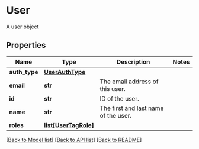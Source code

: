 # User

A user object
## Properties
Name | Type | Description | Notes
------------ | ------------- | ------------- | -------------
**auth_type** | [**UserAuthType**](UserAuthType.md) |  | 
**email** | **str** | The email address of this user. | 
**id** | **str** | ID of the user. | 
**name** | **str** | The first and last name of the user. | 
**roles** | [**list[UserTagRole]**](UserTagRole.md) |  | 

[[Back to Model list]](../README.md#documentation-for-models) [[Back to API list]](../README.md#documentation-for-api-endpoints) [[Back to README]](../README.md)


